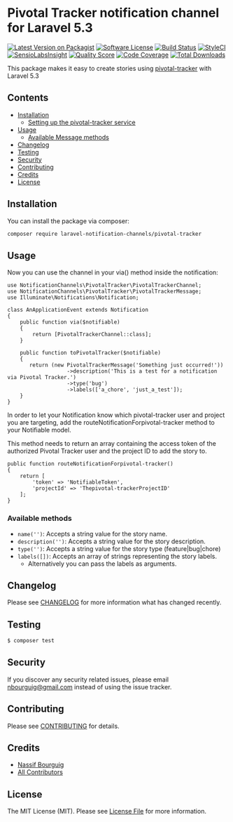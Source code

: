 # Pivotal Tracker notification channel for Laravel 5.3

[![Latest Version on Packagist](https://img.shields.io/packagist/v/laravel-notification-channels/pivotal-tracker.svg?style=flat-square)](https://packagist.org/packages/laravel-notification-channels/pivotal-tracker)
[![Software License](https://img.shields.io/badge/license-MIT-brightgreen.svg?style=flat-square)](LICENSE.md)
[![Build Status](https://img.shields.io/travis/laravel-notification-channels/pivotal-tracker/master.svg?style=flat-square)](https://travis-ci.org/laravel-notification-channels/pivotal-tracker)
[![StyleCI](https://styleci.io/repos/66170357/shield)](https://styleci.io/repos/66170357)
[![SensioLabsInsight](https://img.shields.io/sensiolabs/i/3652e75a-a0c4-4f71-8f08-e61c7e27f304.svg?style=flat-square)](https://insight.sensiolabs.com/projects/3652e75a-a0c4-4f71-8f08-e61c7e27f304)
[![Quality Score](https://img.shields.io/scrutinizer/g/laravel-notification-channels/pivotal-tracker.svg?style=flat-square)](https://scrutinizer-ci.com/g/laravel-notification-channels/pivotal-tracker)
[![Code Coverage](https://img.shields.io/scrutinizer/coverage/g/laravel-notification-channels/pivotal-tracker/master.svg?style=flat-square)](https://scrutinizer-ci.com/g/laravel-notification-channels/pivotal-tracker/?branch=master)
[![Total Downloads](https://img.shields.io/packagist/dt/laravel-notification-channels/pivotal-tracker.svg?style=flat-square)](https://packagist.org/packages/laravel-notification-channels/pivotal-tracker)

This package makes it easy to create stories using [pivotal-tracker](https://www.pivotal-tracker.com/help/api) with Laravel 5.3


## Contents

- [Installation](#installation)
	- [Setting up the pivotal-tracker service](#setting-up-the-pivotal-tracker-service)
- [Usage](#usage)
	- [Available Message methods](#available-message-methods)
- [Changelog](#changelog)
- [Testing](#testing)
- [Security](#security)
- [Contributing](#contributing)
- [Credits](#credits)
- [License](#license)


## Installation

You can install the package via composer:

``` bash
composer require laravel-notification-channels/pivotal-tracker
```

## Usage

Now you can use the channel in your via() method inside the notification:
    
    use NotificationChannels\PivotalTracker\PivotalTrackerChannel;
    use NotificationChannels\PivotalTracker\PivotalTrackerMessage;
    use Illuminate\Notifications\Notification;
    
    class AnApplicationEvent extends Notification
    {
        public function via($notifiable)
        {
            return [PivotalTrackerChannel::class];
        }
    
        public function toPivotalTracker($notifiable)
        {
           return (new PivotalTrackerMessage('Something just occurred!'))
                       ->description('This is a test for a notification via Pivotal Tracker.')
                       ->type('bug')
                       ->labels(['a_chore', 'just_a_test']);
        }
    }

In order to let your Notification know which pivotal-tracker user and project you are targeting, add the routeNotificationForpivotal-tracker method to your Notifiable model.

This method needs to return an array containing the access token of the authorized Pivotal Tracker user and the project ID to add the story to.

    public function routeNotificationForpivotal-tracker()
    {
        return [
            'token' => 'NotifiableToken',
            'projectId' => 'Thepivotal-trackerProjectID'
        ];
    }



### Available methods
                                      
* `name('')`: Accepts a string value for the story name.
* `description('')`: Accepts a string value for the story description.
* `type('')`: Accepts a string value for the story type (feature|bug|chore)
* `labels([])`: Accepts an array of strings representing the story labels. 
  * Alternatively you can pass the labels as arguments.

## Changelog

Please see [CHANGELOG](CHANGELOG.md) for more information what has changed recently.

## Testing

``` bash
$ composer test
```

## Security

If you discover any security related issues, please email nbourguig@gmail.com instead of using the issue tracker.

## Contributing

Please see [CONTRIBUTING](CONTRIBUTING.md) for details.

## Credits

- [Nassif Bourguig](https://github.com/nbourguig)
- [All Contributors](../../contributors)

## License

The MIT License (MIT). Please see [License File](LICENSE.md) for more information.
